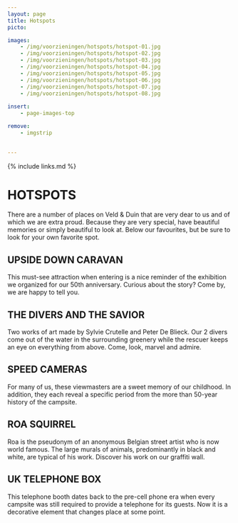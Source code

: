 ```yaml
---
layout: page
title: Hotspots
picto: 

images:
    - /img/voorzieningen/hotspots/hotspot-01.jpg
    - /img/voorzieningen/hotspots/hotspot-02.jpg
    - /img/voorzieningen/hotspots/hotspot-03.jpg
    - /img/voorzieningen/hotspots/hotspot-04.jpg
    - /img/voorzieningen/hotspots/hotspot-05.jpg
    - /img/voorzieningen/hotspots/hotspot-06.jpg
    - /img/voorzieningen/hotspots/hotspot-07.jpg
    - /img/voorzieningen/hotspots/hotspot-08.jpg
    
insert:
    - page-images-top

remove:
    - imgstrip
    

---
```

{% include links.md %}

# HOTSPOTS

There are a number of places on Veld & Duin that are very dear to us and of which we are extra proud. Because they are very special, have beautiful memories or simply beautiful to look at.
Below our favourites, but be sure to look for your own favorite spot.

## UPSIDE DOWN CARAVAN
This must-see attraction when entering is a nice reminder of the exhibition we organized for our 50th anniversary. Curious about the story? Come by, we are happy to tell you.

## THE DIVERS AND THE SAVIOR
Two works of art made by Sylvie Crutelle and Peter De Blieck.
Our 2 divers come out of the water in the surrounding greenery while the rescuer keeps an eye on everything from above. Come, look, marvel and admire.

## SPEED CAMERAS
For many of us, these viewmasters are a sweet memory of our childhood. In addition, they each reveal a specific period from the more than 50-year history of the campsite.

## ROA SQUIRREL
Roa is the pseudonym of an anonymous Belgian street artist who is now world famous. The large murals of animals, predominantly in black and white, are typical of his work. Discover his work on our graffiti wall.

## UK TELEPHONE BOX
This telephone booth dates back to the pre-cell phone era when every campsite was still required to provide a telephone for its guests. Now it is a decorative element that changes place at some point.
